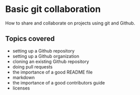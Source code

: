 # Basic git collaboration

How to share and collaborate on projects using git and Github.

## Topics covered

* setting up a Github repository
* setting up a Github organization
* cloning an existing Github repository
* doing pull requests
* the importance of a good README file
* markdown
* the importance of a good contributors guide
* licenses

